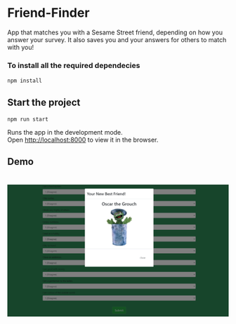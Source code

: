 # Friend-Finder

App that matches you with a Sesame Street friend, depending on how you answer your survey. It also saves you and your answers for others to match with you!

### To install all the required dependecies

```
npm install
```

## Start the project

```
npm run start
```

Runs the app in the development mode.<br>
Open [http://localhost:8000](http://localhost:8000) to view it in the browser.

## Demo

# ![screenshot](images/screenshot.png)
